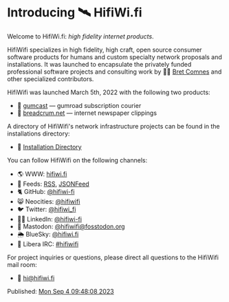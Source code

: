 # Introducing 🛰️ HifiWi.fi

Welcome to HifiWi.fi: *high fidelity internet products*.

HifiWifi specializes in high fidelity, high craft, open source consumer software products for humans and custom specialty network proposals and installations.
It was launched to encapsulate the privately funded professional software projects and consulting work by 🤦‍♂️ [Bret Comnes](https://bret.io) and other specialized contributors.

HifiWifi was launched March 5th, 2022 with the following two products:

- 📡 [gumcast](https://gumcast.com) — gumroad subscription courier
- 🥖 [breadcrum.net](https://breadcrum.net) — internet newspaper clippings

A directory of HifiWifi's network infrastructure projects can be found in the installations directory:

- 🚧 [Installation Directory](/installations/)

You can follow HifiWifi on the following channels:

- 🌎 WWW: [hifiwi.fi](http://hifiwi.fi)
- 📡 Feeds: [RSS](/feed.xml), [JSONFeed](/feed.json)
- 🐈 GitHub: [@hifiwi-fi](https://github.com/hifiwi-fi/)
- 😸 Neocities: [@hifiwifi](https://neocities.org/site/hifiwifi)
- 🐦 Twitter: [@hifiwi_fi](https://twitter.com/hifiwi_fi)
- 👨‍💼 LinkedIn: [@hifiwi-fi](https://www.linkedin.com/company/hifiwi-fi/)
- 🐘 Mastodon: [@hifiwifi@fosstodon.org](https://fosstodon.org/@hifiwifi)
- 🌦️ BlueSky: [@hifiwi.fi](https://bsky.app/profile/hifiwi.fi)
- 💬 Libera IRC: [#hifiwifi](ircs://irc.libera.chat/hifiwifi)

For project inquiries or questions, please direct all questions to the HifiWifi mail room:

- 📧 [hi@hifiwi.fi](mailto:hi@hifiwi.fi)

<p>
  Published: <a href="/blog/2023/introducing-hifiwifi/">
    <time datetime="2023-09-04T16:48:08.000Z">
      Mon Sep 4 09:48:08 2023
    </time>
  </a>
</p>

